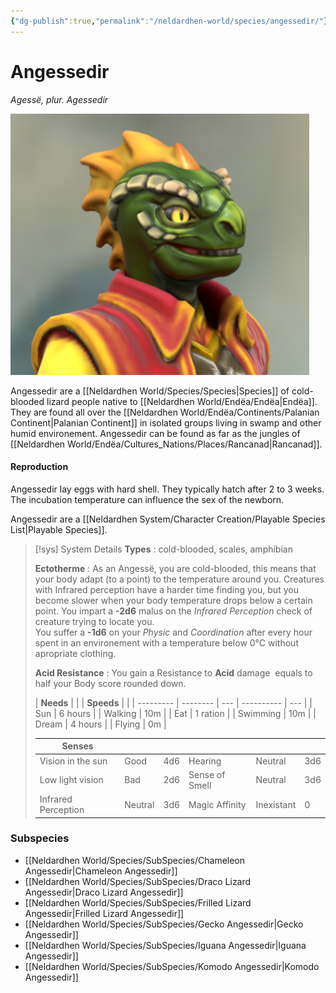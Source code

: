 ```yaml
---
{"dg-publish":true,"permalink":"/neldardhen-world/species/angessedir/"}
---
```


# Angessedir
*Agessë, plur. Agessedir*

  ![Wyr-closeup.png|100](/img/user/Images/Species/Wyr-closeup.png)
  
  Angessedir are a [[Neldardhen World/Species/Species\|Species]] of cold-blooded lizard people native to [[Neldardhen World/Endëa/Endëa\|Endëa]]. They are found all over the [[Neldardhen World/Endëa/Continents/Palanian Continent\|Palanian Continent]] in isolated groups living in swamp and other humid environement. Angessedir can be found as far as the jungles of [[Neldardhen World/Endëa/Cultures_Nations/Places/Rancanad\|Rancanad]].


#### Reproduction
Angessedir lay eggs with hard shell. They typically hatch after 2 to 3 weeks. The incubation temperature can influence the sex of the newborn.

 Angessedir are a [[Neldardhen System/Character Creation/Playable Species List\|Playable Species]].
 
> [!sys] System Details
> **Types** : cold-blooded, scales, amphibian
> 
> **Ectotherme** : As an Angessë, you are cold-blooded, this means that your body adapt (to a point) to the temperature around you.
> Creatures with Infrared perception have a harder time finding you, but you become slower when your body temperature drops below a certain point.
> You impart a **-2d6** malus on the _Infrared Perception_ check of creature trying to locate you.  
> You suffer a **-1d6** on your _Physic_ and _Coordination_ after every hour spent in an environement with a temperature below 0°C without apropriate clothing.
> 
> **Acid Resistance** : You gain a Resistance to **Acid** damage  equals to half your Body score rounded down.
> 
> | **Needs** |          |     | **Speeds** |     |
| --------- | -------- | --- | ---------- | --- |
| Sun       | 6 hours  |     | Walking    | 10m |
| Eat       | 1 ration |     | Swimming   | 10m |
| Dream     | 4 hours  |     | Flying     | 0m  |
> 
> | **Senses**          |         |     |                |            |     |
> | ------------------- | ------- | --- | -------------- | ---------- | --- |
> | Vision in the sun   | Good    | 4d6 | Hearing        | Neutral    | 3d6 |
> | Low light vision    | Bad     | 2d6 | Sense of Smell | Neutral    | 3d6 |
> | Infrared Perception | Neutral | 3d6 | Magic Affinity | Inexistant | 0   |

### Subspecies
- [[Neldardhen World/Species/SubSpecies/Chameleon Angessedir\|Chameleon Angessedir]]
- [[Neldardhen World/Species/SubSpecies/Draco Lizard Angessedir\|Draco Lizard Angessedir]]
- [[Neldardhen World/Species/SubSpecies/Frilled Lizard Angessedir\|Frilled Lizard Angessedir]]
- [[Neldardhen World/Species/SubSpecies/Gecko Angessedir\|Gecko Angessedir]]
- [[Neldardhen World/Species/SubSpecies/Iguana Angessedir\|Iguana Angessedir]]
- [[Neldardhen World/Species/SubSpecies/Komodo Angessedir\|Komodo Angessedir]]